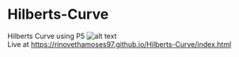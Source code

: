 # Hilberts-Curve
Hilberts Curve using P5
![alt text](https://github.com/rinovethamoses97/Hilberts-Curve-/blob/master/output.png)  
Live at https://rinovethamoses97.github.io/Hilberts-Curve/index.html
